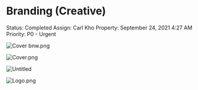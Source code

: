 # Branding (Creative)

Status: Completed
Assign: Carl Kho
Property: September 24, 2021 4:27 AM
Priority: P0 - Urgent

![Cover bnw.png](Branding%20(Creative)%20c29b58162f1e4a699b11c6aeea7a98f5/Cover_bnw.png)

![Cover.png](Branding%20(Creative)%20c29b58162f1e4a699b11c6aeea7a98f5/Cover.png)

![Untitled](Branding%20(Creative)%20c29b58162f1e4a699b11c6aeea7a98f5/Untitled.png)

![Logo.png](Branding%20(Creative)%20c29b58162f1e4a699b11c6aeea7a98f5/Logo.png)
